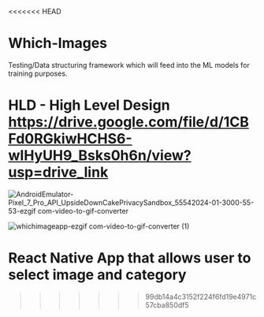 <<<<<<< HEAD
# Which-Images
Testing/Data structuring framework which will feed into the ML models for training purposes. 

HLD - High Level Design
https://drive.google.com/file/d/1CBFd0RGkiwHCHS6-wIHyUH9_Bsks0h6n/view?usp=drive_link
=======
![AndroidEmulator-Pixel_7_Pro_API_UpsideDownCakePrivacySandbox_55542024-01-3000-55-53-ezgif com-video-to-gif-converter](https://github.com/Prithvi-Prabhu/which-images-app/assets/149374826/e45417f1-551e-4db2-8211-f31c6b8ca439)

![whichimageapp-ezgif com-video-to-gif-converter (1)](https://github.com/Prithvi-Prabhu/which-images-app/assets/149374826/021c37c7-9467-4ad6-bfa9-150e6c24886d)


# React Native App that allows user to select image and category
>>>>>>> 99db14a4c3152f224f6fd19e4971c57cba850df5
